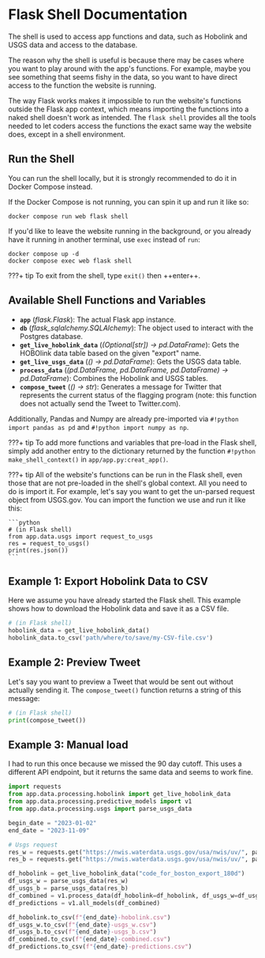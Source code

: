 # Flask Shell Documentation

The shell is used to access app functions and data, such as Hobolink and USGS  data and access to the database.

The reason why the shell is useful is because there may be cases where you want to play around with the app's functions. For example, maybe you see something that seems fishy in the data, so you want to have direct access to the function the website is running.

The way Flask works makes it impossible to run the website's functions outside the Flask app context, which means importing the functions into a naked shell doesn't work as intended. The `flask shell` provides all the tools needed to let coders access the functions the exact same way the website does, except in a shell environment.

## Run the Shell

You can run the shell locally, but it is strongly recommended to do it in Docker Compose instead.

If the Docker Compose is not running, you can spin it up and run it like so:

```shell
docker compose run web flask shell
```

If you'd like to leave the website running in the background, or you already have it running in another terminal, use `exec` instead of `run`:

```shell
docker compose up -d
docker compose exec web flask shell
```

???+ tip
    To exit from the shell, type `exit()` then ++enter++.

## Available Shell Functions and Variables

- **`app`** (*flask.Flask*):
  The actual Flask app instance.
- **`db`** (*flask_sqlalchemy.SQLAlchemy*):
  The object used to interact with the Postgres database.
- **`get_live_hobolink_data`** (*(Optional[str]) -> pd.DataFrame*):
  Gets the HOBOlink data table based on the given "export" name.
- **`get_live_usgs_data`** (*() -> pd.DataFrame*):
  Gets the USGS data table.
- **`process_data`** (*(pd.DataFrame, pd.DataFrame, pd.DataFrame) -> pd.DataFrame*):
  Combines the Hobolink and USGS tables.
- **`compose_tweet`** (*() -> str*):
  Generates a message for Twitter that represents the current status of the flagging program (note: this function does not actually send the Tweet to Twitter.com).

Additionally, Pandas and Numpy are already pre-imported via `#!python import pandas as pd` and `#!python import numpy as np`.

???+ tip
    To add more functions and variables that pre-load in the Flask shell, simply add another entry to the dictionary returned by the function `#!python make_shell_context()` in `app/app.py:creat_app()`.

???+ tip
    All of the website's functions can be run in the Flask shell, even those that are not pre-loaded in the shell's global context. All you need to do is import it. For example, let's say you want to get the un-parsed request object from USGS.gov. You can import the function we use and run it like this:

    ```python
    # (in Flask shell)
    from app.data.usgs import request_to_usgs
    res = request_to_usgs()
    print(res.json())
    ```

## Example 1: Export Hobolink Data to CSV

Here we assume you have already started the Flask shell.
This example shows how to download the Hobolink data and
save it as a CSV file.

```python
# (in Flask shell)
hobolink_data = get_live_hobolink_data()
hobolink_data.to_csv('path/where/to/save/my-CSV-file.csv')
```

## Example 2: Preview Tweet

Let's say you want to preview a Tweet that would be sent out without actually sending it. The `compose_tweet()` function returns a string of this message:

```python
# (in Flask shell)
print(compose_tweet())
```

## Example 3: Manual load

I had to run this once because we missed the 90 day cutoff. This uses a different API endpoint, but it returns the same data and seems to work fine.

```python
import requests
from app.data.processing.hobolink import get_live_hobolink_data
from app.data.processing.predictive_models import v1
from app.data.processing.usgs import parse_usgs_data

begin_date = "2023-01-02"
end_date = "2023-11-09"

# Usgs request
res_w = requests.get("https://nwis.waterdata.usgs.gov/usa/nwis/uv/", params={"cb_00060": "on", "cb_00065": "on", "format": "rdb", "site_no": "01104500", "legacy": "1", "period": "", "begin_date": begin_date, "end_date": end_date})
res_b = requests.get("https://nwis.waterdata.usgs.gov/usa/nwis/uv/", params={"cb_00045": "off", "cb_00065": "on", "format": "rdb", "site_no": "01104683", "legacy": "1", "period": "", "begin_date": begin_date, "end_date": end_date})

df_hobolink = get_live_hobolink_data("code_for_boston_export_180d")
df_usgs_w = parse_usgs_data(res_w)
df_usgs_b = parse_usgs_data(res_b)
df_combined = v1.process_data(df_hobolink=df_hobolink, df_usgs_w=df_usgs_w, df_usgs_b=df_usgs_b)
df_predictions = v1.all_models(df_combined)

df_hobolink.to_csv(f"{end_date}-hobolink.csv")
df_usgs_w.to_csv(f"{end_date}-usgs_w.csv")
df_usgs_b.to_csv(f"{end_date}-usgs_b.csv")
df_combined.to_csv(f"{end_date}-combined.csv")
df_predictions.to_csv(f"{end_date}-predictions.csv")
```

